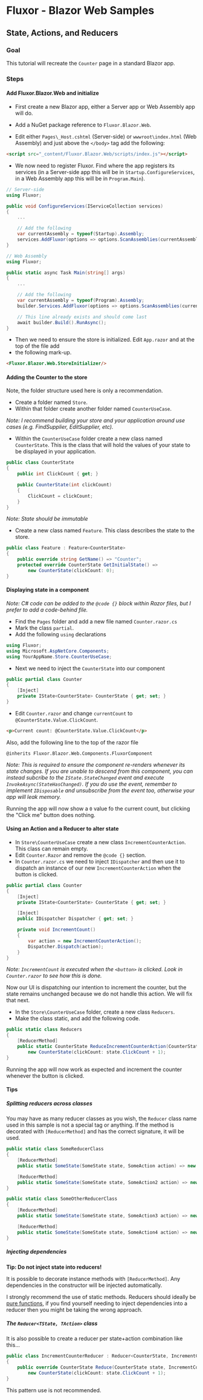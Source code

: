 # Fluxor - Blazor Web Samples

## State, Actions, and Reducers

### Goal
This tutorial will recreate the `Counter` page in a standard Blazor app.

### Steps

#### Add Fluxor.Blazor.Web and initialize
- First create a new Blazor app, either a Server app or Web Assembly app will do.

- Add a NuGet package reference to `Fluxor.Blazor.Web`.

- Edit either `Pages\_Host.cshtml` (Server-side) or `wwwroot\index.html` (Web Assembly) and
just above the `</body>` tag add the following:

```html
<script src="_content/Fluxor.Blazor.Web/scripts/index.js"></script>
```

- We now need to register Fluxor. Find where the app registers its services
(in a Server-side app this will be in `Startup.ConfigureServices`, in a Web Assembly app this will be
in `Program.Main`).

```c#
// Server-side
using Fluxor;

public void ConfigureServices(IServiceCollection services)
{
	...

	// Add the following
	var currentAssembly = typeof(Startup).Assembly;
	services.AddFluxor(options => options.ScanAssemblies(currentAssembly));
}
```

```c#
// Web Assembly
using Fluxor;

public static async Task Main(string[] args)
{
	...

	// Add the following
	var currentAssembly = typeof(Program).Assembly;
	builder.Services.AddFluxor(options => options.ScanAssemblies(currentAssembly));

	// This line already exists and should come last
	await builder.Build().RunAsync();
}
```

- Then we need to ensure the store is initialized. Edit `App.razor` and at the top of the file add
- the following mark-up.

```html
<Fluxor.Blazor.Web.StoreInitializer/>
```

#### Adding the Counter to the store

Note, the folder structure used here is only a recommendation.
- Create a folder named `Store`.
- Within that folder create another folder named `CounterUseCase`.
 
*Note: I recommend building your store and your application around use
cases (e.g. FindSupplier, EditSupplier, etc).*

- Within the `CounterUseCase` folder create a new class named `CounterState`. This is the class that
will hold the values of your state to be displayed in your application.

```c#
public class CounterState
{
	public int ClickCount { get; }

	public CounterState(int clickCount)
	{
		ClickCount = clickCount;
	}
}
```

*Note: State should be immutable*

- Create a new class named `Feature`. This class describes the state to the store.

```c#
public class Feature : Feature<CounterState>
{
	public override string GetName() => "Counter";
	protected override CounterState GetInitialState() =>
		new CounterState(clickCount: 0);
}
```

#### Displaying state in a component

*Note: C# code can be added to the `@code {}` block within Razor files, but I prefer to add a
code-behind file.*

- Find the `Pages` folder and add a new file named `Counter.razor.cs`
- Mark the class `partial`.
- Add the following `using` declarations

```c#
using Fluxor;
using Microsoft.AspNetCore.Components;
using YourAppName.Store.CounterUseCase;
```

- Next we need to inject the `CounterState` into our component

```c#
public partial class Counter
{
	[Inject]
	private IState<CounterState> CounterState { get; set; }
}
```

- Edit `Counter.razor` and change `currentCount` to `@CounterState.Value.ClickCount`.

```html
<p>Current count: @CounterState.Value.ClickCount</p>
```

Also, add the following line to the top of the razor file
```
@inherits Fluxor.Blazor.Web.Components.FluxorComponent
```

*Note: This is required to ensure the component re-renders whenever its state changes. If you are unable
to descend from this component, you can instead subcribe to the `IState.StateChanged` event and execute
`InvokeAsync(StateHasChanged)`. If you do use the event, remember to implement `IDisposable` and
unsubscribe from the event too, otherwise your app will leak memory.*

Running the app will now show a `0` value fo the current count, but clicking the "Click me" button does nothing.

#### Using an Action and a Reducer to alter state

- In `Store\CounterUseCase` create a new class `IncrementCounterAction`. This class can remain empty.
- Edit `Counter.Razor` and remove the `@code {}` section.
- In `Counter.razor.cs` we need to inject `IDispatcher` and then use it to dispatch an instance
of our new `IncrementCounterAction` when the button is clicked.

```c#
public partial class Counter
{
	[Inject]
	private IState<CounterState> CounterState { get; set; }

	[Inject]
	public IDispatcher Dispatcher { get; set; }

	private void IncrementCount()
	{
		var action = new IncrementCounterAction();
		Dispatcher.Dispatch(action);
	}
}
```

*Note: `IncrementCount` is executed when the `<button>` is clicked. Look in `Counter.razor` to see how
this is done.*

Now our UI is dispatching our intention to increment the counter, but the state remains unchanged because
we do not handle this action. We will fix that next.

- In the `Store\CounterUseCase` folder, create a new class `Reducers`.
- Make the class static, and add the following code.

```c#
public static class Reducers
{
	[ReducerMethod]
	public static CounterState ReduceIncrementCounterAction(CounterState state, IncrementCounterAction action) =>
		new CounterState(clickCount: state.ClickCount + 1);
}
```

Running the app will now work as expected and increment the counter whenever the button is clicked.

#### Tips

##### Splitting reducers across classes

You may have as many reducer classes as you wish, the `Reducer` class name used in this sample is
not a special tag or anything. If the method is decorated with `[ReducerMethod]` and has the correct
signature, it will be used.

```c#
public static class SomeReducerClass
{
	[ReducerMethod]
	public static SomeState(SomeState state, SomeAction action) => new SomeState();

	[ReducerMethod]
	public static SomeState(SomeState state, SomeAction2 action) => new SomeState();
}

public static class SomeOtherReducerClass
{
	[ReducerMethod]
	public static SomeState(SomeState state, SomeAction3 action) => new SomeState();

	[ReducerMethod]
	public static SomeState(SomeState state, SomeAction4 action) => new SomeState();
}
```

##### Injecting dependencies

**Tip: Do not inject state into reducers!**

It is possible to decorate instance methods with `[ReducerMethod]`.
Any dependencies in the constructor will be injected automatically.

I strongly recommend the use of static methods. Reducers should ideally be
[pure functions](https://en.wikipedia.org/wiki/Pure_function),
if you find yourself needing to inject dependencies into a reducer then you might be
taking the wrong approach.

##### The `Reducer<TState, TAction>` class

It is also possible to create a reducer per state+action combination like this...

```c#
public class IncrementCounterReducer : Reducer<CounterState, IncrementCounterAction>
{
	public override CounterState Reduce(CounterState state, IncrementCounterAction action) =>
		new CounterState(clickCount: state.ClickCount + 1);
}
```

This pattern use is not recommended.